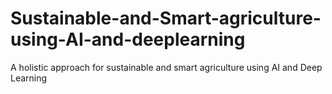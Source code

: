 # Sustainable-and-Smart-agriculture-using-AI-and-deeplearning
A holistic approach for sustainable and smart agriculture using AI and Deep Learning
